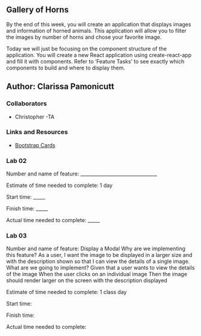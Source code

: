 ## Gallery of Horns

By the end of this week, you will create an application that displays images and information of horned animals. This application will allow you to filter the images by number of horns and chose your favorite image.

Today we will just be focusing on the component structure of the application. You will create a new React application using create-react-app and fill it with components. Refer to ‘Feature Tasks’ to see exactly which components to build and where to display them.

## Author: Clarissa Pamonicutt

### Collaborators

- Christopher -TA

### Links and Resources

- [Bootstrap Cards](https://react-bootstrap.github.io/components/cards/#card-columns)

### Lab 02

Number and name of feature: ________________________________

Estimate of time needed to complete: 1 day

Start time: _____

Finish time: _____

Actual time needed to complete: _____

### Lab 03

Number and name of feature:
Display a Modal
Why are we implementing this feature?
As a user, I want the image to be displayed in a larger size and with the description shown so that I can view the details of a single image.
What are we going to implement?
Given that a user wants to view the details of the image
When the user clicks on an individual image
Then the image should render larger on the screen with the description displayed

Estimate of time needed to complete: 1 class day

Start time: 

Finish time: 

Actual time needed to complete: 